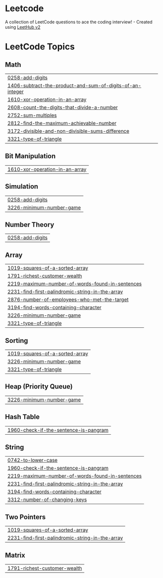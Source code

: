 # Leetcode
A collection of LeetCode questions to ace the coding interview! - Created using [LeetHub v2](https://github.com/arunbhardwaj/LeetHub-2.0)

<!---LeetCode Topics Start-->
# LeetCode Topics
## Math
|  |
| ------- |
| [0258-add-digits](https://github.com/KeyVux/Leetcode/tree/master/0258-add-digits) |
| [1406-subtract-the-product-and-sum-of-digits-of-an-integer](https://github.com/KeyVux/Leetcode/tree/master/1406-subtract-the-product-and-sum-of-digits-of-an-integer) |
| [1610-xor-operation-in-an-array](https://github.com/KeyVux/Leetcode/tree/master/1610-xor-operation-in-an-array) |
| [2608-count-the-digits-that-divide-a-number](https://github.com/KeyVux/Leetcode/tree/master/2608-count-the-digits-that-divide-a-number) |
| [2752-sum-multiples](https://github.com/KeyVux/Leetcode/tree/master/2752-sum-multiples) |
| [2812-find-the-maximum-achievable-number](https://github.com/KeyVux/Leetcode/tree/master/2812-find-the-maximum-achievable-number) |
| [3172-divisible-and-non-divisible-sums-difference](https://github.com/KeyVux/Leetcode/tree/master/3172-divisible-and-non-divisible-sums-difference) |
| [3321-type-of-triangle](https://github.com/KeyVux/Leetcode/tree/master/3321-type-of-triangle) |
## Bit Manipulation
|  |
| ------- |
| [1610-xor-operation-in-an-array](https://github.com/KeyVux/Leetcode/tree/master/1610-xor-operation-in-an-array) |
## Simulation
|  |
| ------- |
| [0258-add-digits](https://github.com/KeyVux/Leetcode/tree/master/0258-add-digits) |
| [3226-minimum-number-game](https://github.com/KeyVux/Leetcode/tree/master/3226-minimum-number-game) |
## Number Theory
|  |
| ------- |
| [0258-add-digits](https://github.com/KeyVux/Leetcode/tree/master/0258-add-digits) |
## Array
|  |
| ------- |
| [1019-squares-of-a-sorted-array](https://github.com/KeyVux/Leetcode/tree/master/1019-squares-of-a-sorted-array) |
| [1791-richest-customer-wealth](https://github.com/KeyVux/Leetcode/tree/master/1791-richest-customer-wealth) |
| [2219-maximum-number-of-words-found-in-sentences](https://github.com/KeyVux/Leetcode/tree/master/2219-maximum-number-of-words-found-in-sentences) |
| [2231-find-first-palindromic-string-in-the-array](https://github.com/KeyVux/Leetcode/tree/master/2231-find-first-palindromic-string-in-the-array) |
| [2876-number-of-employees-who-met-the-target](https://github.com/KeyVux/Leetcode/tree/master/2876-number-of-employees-who-met-the-target) |
| [3194-find-words-containing-character](https://github.com/KeyVux/Leetcode/tree/master/3194-find-words-containing-character) |
| [3226-minimum-number-game](https://github.com/KeyVux/Leetcode/tree/master/3226-minimum-number-game) |
| [3321-type-of-triangle](https://github.com/KeyVux/Leetcode/tree/master/3321-type-of-triangle) |
## Sorting
|  |
| ------- |
| [1019-squares-of-a-sorted-array](https://github.com/KeyVux/Leetcode/tree/master/1019-squares-of-a-sorted-array) |
| [3226-minimum-number-game](https://github.com/KeyVux/Leetcode/tree/master/3226-minimum-number-game) |
| [3321-type-of-triangle](https://github.com/KeyVux/Leetcode/tree/master/3321-type-of-triangle) |
## Heap (Priority Queue)
|  |
| ------- |
| [3226-minimum-number-game](https://github.com/KeyVux/Leetcode/tree/master/3226-minimum-number-game) |
## Hash Table
|  |
| ------- |
| [1960-check-if-the-sentence-is-pangram](https://github.com/KeyVux/Leetcode/tree/master/1960-check-if-the-sentence-is-pangram) |
## String
|  |
| ------- |
| [0742-to-lower-case](https://github.com/KeyVux/Leetcode/tree/master/0742-to-lower-case) |
| [1960-check-if-the-sentence-is-pangram](https://github.com/KeyVux/Leetcode/tree/master/1960-check-if-the-sentence-is-pangram) |
| [2219-maximum-number-of-words-found-in-sentences](https://github.com/KeyVux/Leetcode/tree/master/2219-maximum-number-of-words-found-in-sentences) |
| [2231-find-first-palindromic-string-in-the-array](https://github.com/KeyVux/Leetcode/tree/master/2231-find-first-palindromic-string-in-the-array) |
| [3194-find-words-containing-character](https://github.com/KeyVux/Leetcode/tree/master/3194-find-words-containing-character) |
| [3312-number-of-changing-keys](https://github.com/KeyVux/Leetcode/tree/master/3312-number-of-changing-keys) |
## Two Pointers
|  |
| ------- |
| [1019-squares-of-a-sorted-array](https://github.com/KeyVux/Leetcode/tree/master/1019-squares-of-a-sorted-array) |
| [2231-find-first-palindromic-string-in-the-array](https://github.com/KeyVux/Leetcode/tree/master/2231-find-first-palindromic-string-in-the-array) |
## Matrix
|  |
| ------- |
| [1791-richest-customer-wealth](https://github.com/KeyVux/Leetcode/tree/master/1791-richest-customer-wealth) |
<!---LeetCode Topics End-->